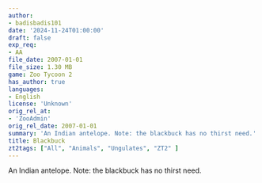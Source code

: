 ```yaml
---
author:
- badisbadis101
date: '2024-11-24T01:00:00'
draft: false
exp_req:
- AA
file_date: 2007-01-01
file_size: 1.30 MB
game: Zoo Tycoon 2
has_author: true
languages:
- English
license: 'Unknown'
orig_rel_at: 
- 'ZooAdmin'
orig_rel_date: 2007-01-01
summary: 'An Indian antelope. Note: the blackbuck has no thirst need.'
title: Blackbuck
zt2tags: ["All", "Animals", "Ungulates", "ZT2" ]
---
```

An Indian antelope. Note: the blackbuck has no thirst need.
